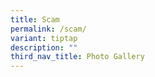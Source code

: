 ```yaml
---
title: Scam
permalink: /scam/
variant: tiptap
description: ""
third_nav_title: Photo Gallery
---
```

